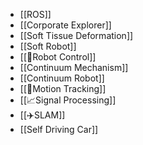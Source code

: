 - [[ROS]]
- [[Corporate Explorer]]
- [[Soft Tissue Deformation]]
- [[Soft Robot]]
- [[🤖Robot Control]]
- [[Continuum Mechanism]]
- [[Continuum Robot]]
- [[🏃Motion Tracking]]
- [[📈Signal Processing]]
- [[✈️SLAM]]
- [[Self Driving Car]]